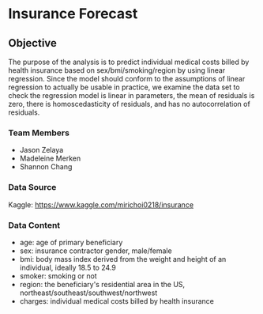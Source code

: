# Insurance Forecast
## Objective
The purpose of the analysis is to predict individual medical costs billed by health insurance based on sex/bmi/smoking/region by using linear regression. Since the model should conform to the assumptions of linear regression to actually be usable in practice, we examine the data set to check the regression model is linear in parameters, the mean of residuals is zero, there is homoscedasticity of residuals, and has no autocorrelation of residuals.
### Team Members
* Jason Zelaya
* Madeleine Merken
* Shannon Chang
### Data Source
Kaggle: https://www.kaggle.com/mirichoi0218/insurance
### Data Content
* age: age of primary beneficiary
* sex: insurance contractor gender, male/female
* bmi: body mass index derived from the weight and height of an individual, ideally 18.5 to 24.9
* smoker: smoking or not
* region: the beneficiary's residential area in the US, northeast/southeast/southwest/northwest
* charges: individual medical costs billed by health insurance
